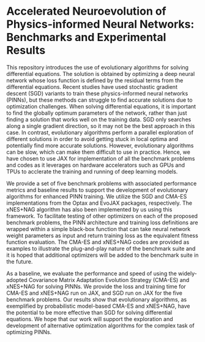 # Accelerated Neuroevolution of Physics-informed Neural Networks: Benchmarks and Experimental Results

This repository introduces the use of evolutionary algorithms for solving differential equations. The solution is obtained by optimizing a deep neural network whose loss function is defined by the residual terms from the differential equations. Recent studies have used stochastic gradient descent (SGD) variants to train these physics-informed neural networks (PINNs), but these methods can struggle to find accurate solutions due to optimization challenges. When solving differential equations, it is important to find the globally optimum parameters of the network, rather than just finding a solution that works well on the training data. SGD only searches along a single gradient direction, so it may not be the best approach in this case. In contrast, evolutionary algorithms perform a parallel exploration of different solutions in order to avoid getting stuck in local optima and potentially find more accurate solutions. However, evolutionary algorithms can be slow, which can make them difficult to use in practice. Hence, we have chosen to use JAX for implementation of all the benchmark problems and codes as it leverages on hardware accelerators such as GPUs and TPUs to acclerate the training and running of deep learning models.

We provide a set of five benchmark problems with associated performance metrics and baseline results to support the development of evolutionary algorithms for enhanced PINN training. We utilize the SGD and CMA-ES implementations from the Optax and EvoJAX packages, respectively. The xNES+NAG algorithm has also been implemented by us using this framework. To facilitate testing of other optimizers on each of the proposed benchmark problems, the PINN architecture and training loss definitions are wrapped within a simple black-box function that can take neural network weight parameters as input and return training loss as the equivalent fitness function evaluation. The CMA-ES and xNES+NAG codes are provided as examples to illustrate the plug-and-play nature of the benchmark suite and it is hoped that additional optimizers will be added to the benchmark suite in the future.

As a baseline, we evaluate the performance and speed of using the widely-adopted Covariance Matrix Adaptation Evolution Strategy (CMA-ES) and xNES+NAG for solving PINNs. We provide the loss and training time for CMA-ES and xNES+NAG run on JAX, and SGD run on JAX for the five benchmark problems. Our results show that  evolutionary algorithms, as exemplified by probabilistic model-based CMA-ES and xNES+NAG, have the potential to be more effective than SGD for solving differential equations. We hope that our work will support the exploration and development of alternative optimization algorithms for the complex task of optimizing PINNs.
